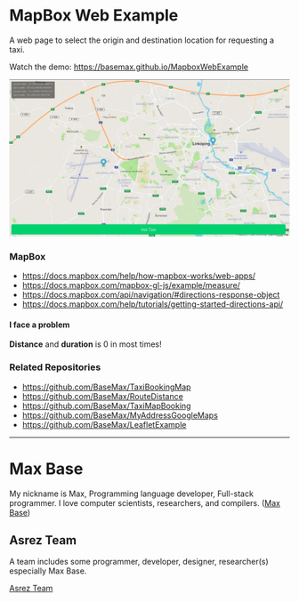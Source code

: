 # MapBox Web Example

 A web page to select the origin and destination location for requesting a taxi. 

Watch the demo: https://basemax.github.io/MapboxWebExample

[![Mapbox Web Example](screen.jpg)](https://basemax.github.io/MapboxWebExample/)

### MapBox

- https://docs.mapbox.com/help/how-mapbox-works/web-apps/
- https://docs.mapbox.com/mapbox-gl-js/example/measure/
- https://docs.mapbox.com/api/navigation/#directions-response-object
- https://docs.mapbox.com/help/tutorials/getting-started-directions-api/

#### I face a problem

**Distance** and **duration** is 0 in most times!

### Related Repositories

- https://github.com/BaseMax/TaxiBookingMap
- https://github.com/BaseMax/RouteDistance
- https://github.com/BaseMax/TaxiMapBooking
- https://github.com/BaseMax/MyAddressGoogleMaps
- https://github.com/BaseMax/LeafletExample

---------

# Max Base

My nickname is Max, Programming language developer, Full-stack programmer. I love computer scientists, researchers, and compilers. ([Max Base](https://maxbase.org/))

## Asrez Team

A team includes some programmer, developer, designer, researcher(s) especially Max Base.

[Asrez Team](https://www.asrez.com/)

